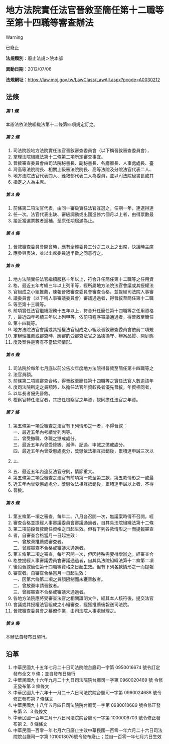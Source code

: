 # 地方法院實任法官晉敘至簡任第十二職等至第十四職等審查辦法
> [!WARNING]
> 已廢止

**法規類別**：廢止法規＞院本部

**異動日期**：2012/07/06  

**法規網址**：https://law.moj.gov.tw/LawClass/LawAll.aspx?pcode=A0030212



## 法條
##### 第 1 條
本辦法依法院組織法第十二條第四項規定訂之。

##### 第 2 條
1. 司法院設地方法院實任法官晉敘審查委員會（以下稱晉敘審查委員會），
1. 掌理法院組織法第十二條第二項所定審查事宜。
1. 晉敘審查委員會由司法院秘書長、副秘書長、各廳廳長、人事處處長、臺
1. 灣高等法院院長、相關上級審法院院長、高等法院及分院法官代表二人、
1. 地方法院法官代表四人、銓敘部代表二人為委員，並以司法院秘書長或其
1. 指定之人為主席。

##### 第 3 條
1. 前條第二項法官代表，由同一審級實任法官互選之，任期一年，連選得連
1. 任一次。法官代表出缺、審級調動或出國進修六個月以上者，由得票數最
1. 接近當選票數者遞補，至原任期屆滿為止。

##### 第 4 條
1. 晉敘審查委員會開會時，應有全體委員三分之二以上之出席，決議時主席
1. 應參與表決，並以出席委員過半數之同意行之。

##### 第 5 條
1. 地方法院實任法官繼續服務十年以上，符合升任簡任第十二職等之任用資
1. 格，最近五年考績三年以上列甲等，經所屬地方法院法官會議或其授權法
1. 官組成之小組推薦，陳報晉敘審查委員會審查合格，並提經司法院人事審
1. 議委員會（以下稱人事審議委員會）審議通過者，得晉敘至簡任第十二職
1. 等至第十三職等。
1. 前項實任法官繼續服務十五年以上，符合升任簡任第十四職等之任用資格
1. ，最近四年考績三年以上列甲等，依前項程序審議通過者，得晉敘至簡任
1. 第十四職等。
1. 地方法院法官會議或其授權法官組成之小組及晉敘審查委員會依前二項規
1. 定辦理推薦或審查時，應審酌受審查法官之品德操守、辦案品質、開庭態
1. 度及案件是否有不當延滯情形。

##### 第 6 條
1. 司法院於每年七月底以前公告次年度地方法院得晉敘至簡任第十四職等之
1. 法官員額。
1. 前條第二項經審查合格，得晉敘至簡任第十四職等之實任法官人數逾該年
1. 度司法院所定之員額時，以擔任法官年資較長者優先晉敘，年資相同者，
1. 以年長者優先晉敘。
1. 檢察官轉任法官者，其擔任檢察官之年資，視同擔任法官之年資。

##### 第 7 條
1. 第五條第一項受審查之法官有下列情形之一者，不得晉敘：  
一、最近五年內考績曾列丙等。  
二、曾受撤職、休職之懲戒處分。  
三、最近五年內曾受降級、減俸、記過、申誡之懲戒處分。  
四、最近五年內曾受懲處處分，獎懲依法相互抵銷後，累積達申誡三次以
1.     上。
1. 五、最近五年內違反法官守則，情節重大。
1. 第五條第二項受審查之法官有前項第一款至第三款、第五款情形之一或最
1. 近五年內曾受懲處處分，獎懲依法相互抵銷後，累積達申誡以上者，不得
1. 晉敘。

##### 第 8 條
1. 第五條第一項之審查，每年二、八月各召開一次，無議案時得不召開。經
1. 審查合格並提經人事審議委員會審議通過者，自其具法院組織法第十二條
1. 第二項前段晉敘簡任資格之日起生效。但有下列各款情形之一而提報審查
1. 者，自審查合格當月一日起生效：  
一、曾放棄推薦或審查者。  
二、曾經審查不合格或審議未通過者。
1. 第五條第二項之審查，每年召開一次，但因特殊需要得增辦之。經審查合
1. 格並提經人事審議委員會審議通過者，自其具法院組織法第十二條第二項
1. 後段晉敘簡任第十四職等資格之日起生效。但有下列各款情形之一而提報
1. 審查者。自審查合格當月一日起生效：  
一、因第六條第二項之員額限制而未獲晉敘者。  
二、曾放棄申請晉敘者。  
三、曾經審查不合格或審議未通過者。
1. 各地方法院應將受審查法官之相關證明文件，經其本人核符後，提交法官
1. 會議或其授權法官組成之小組審查，經獲推薦後報送司法院。
1. 晉敘審查委員會之幕僚作業，由司法院人事處辦理之。

##### 第 9 條
本辦法自發布日施行。

## 沿革
1. 中華民國九十五年七月二十日司法院院台廳司一字第 0950016674 號令訂定發布全文 9  條；並自發布日施行
1. 中華民國九十六年九月二十九日司法院院台廳司一字第 0960020469 號 令修正發布第 3  條條文
1. 中華民國九十六年十一月二十六日司法院院台聽司一字第 0960024688 號令修正發布第 7  條條文
1. 中華民國九十八年五月四日司法院院台廳司一字第 0980010689 號令修正發布第 2、3 條條文
1. 中華民國一百年三月十八日司法院院台廳司一字第 1000006703 號令修正發布第 2、8 條條文
1. 中華民國一百零一年七月六日廢止生效中華民國一百零一年六月二十六日司法院院台廳司一字第 1010018076號令發布廢止；並自一百零一年七月六日生效
